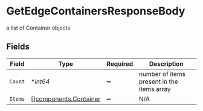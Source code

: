 # GetEdgeContainersResponseBody

a list of Container objects


## Fields

| Field                                                          | Type                                                           | Required                                                       | Description                                                    |
| -------------------------------------------------------------- | -------------------------------------------------------------- | -------------------------------------------------------------- | -------------------------------------------------------------- |
| `Count`                                                        | **int64*                                                       | :heavy_minus_sign:                                             | number of items present in the items array                     |
| `Items`                                                        | [][components.Container](../../models/components/container.md) | :heavy_minus_sign:                                             | N/A                                                            |